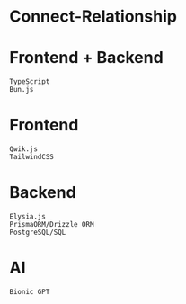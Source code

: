 # Connect-Relationship


# Frontend + Backend
    TypeScript
    Bun.js

# Frontend
    Qwik.js
    TailwindCSS

# Backend
    Elysia.js
    PrismaORM/Drizzle ORM
    PostgreSQL/SQL

# AI
    Bionic GPT
